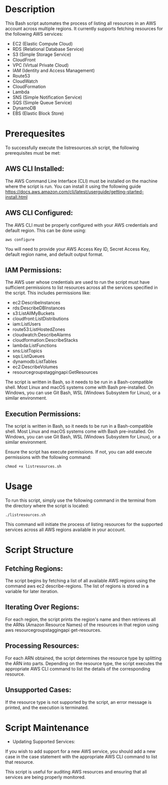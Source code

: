 # Description
This Bash script automates the process of listing all resources in an AWS account across multiple regions. It currently supports fetching resources for the following AWS services:

- EC2 (Elastic Compute Cloud)
- RDS (Relational Database Service)
- S3 (Simple Storage Service)
- CloudFront
- VPC (Virtual Private Cloud)
- IAM (Identity and Access Management)
- Route53
- CloudWatch
- CloudFormation
- Lambda
- SNS (Simple Notification Service)
- SQS (Simple Queue Service)
- DynamoDB
- EBS (Elastic Block Store)

# Prerequesites
To successfully execute the listresources.sh script, the following prerequisites must be met:

## AWS CLI Installed:

The AWS Command Line Interface (CLI) must be installed on the machine where the script is run. You can install it using the following guide https://docs.aws.amazon.com/cli/latest/userguide/getting-started-install.html

## AWS CLI Configured:

The AWS CLI must be properly configured with your AWS credentials and default region. This can be done using:
```
aws configure
```
You will need to provide your AWS Access Key ID, Secret Access Key, default region name, and default output format.

## IAM Permissions:

The AWS user whose credentials are used to run the script must have sufficient permissions to list resources across all the services specified in the script. This includes permissions like:

- ec2:DescribeInstances
- rds:DescribeDBInstances
- s3:ListAllMyBuckets
- cloudfront:ListDistributions
- iam:ListUsers
- route53:ListHostedZones
- cloudwatch:DescribeAlarms
- cloudformation:DescribeStacks
- lambda:ListFunctions
- sns:ListTopics
- sqs:ListQueues
- dynamodb:ListTables
- ec2:DescribeVolumes
- resourcegroupstaggingapi:GetResources


The script is written in Bash, so it needs to be run in a Bash-compatible shell. Most Linux and macOS systems come with Bash pre-installed. On Windows, you can use Git Bash, WSL (Windows Subsystem for Linux), or a similar environment.

## Execution Permissions:

The script is written in Bash, so it needs to be run in a Bash-compatible shell. Most Linux and macOS systems come with Bash pre-installed. On Windows, you can use Git Bash, WSL (Windows Subsystem for Linux), or a similar environment.

Ensure the script has execute permissions. If not, you can add execute permissions with the following command:
```
chmod +x listresources.sh
```



# Usage
To run this script, simply use the following command in the terminal from the directory where the script is located:

```
./listresources.sh
```

This command will initiate the process of listing resources for the supported services across all AWS regions available in your account.

# Script Structure

## Fetching Regions:

The script begins by fetching a list of all available AWS regions using the command aws ec2 describe-regions.
The list of regions is stored in a variable for later iteration.

## Iterating Over Regions:

For each region, the script prints the region's name and then retrieves all the ARNs (Amazon Resource Names) of the resources in that region using aws resourcegroupstaggingapi get-resources.

## Processing Resources:

For each ARN obtained, the script determines the resource type by splitting the ARN into parts.
Depending on the resource type, the script executes the appropriate AWS CLI command to list the details of the corresponding resource.

## Unsupported Cases:

If the resource type is not supported by the script, an error message is printed, and the execution is terminated.

# Script Maintenance

- Updating Supported Services:

If you wish to add support for a new AWS service, you should add a new case in the case statement with the appropriate AWS CLI command to list that resource.


This script is useful for auditing AWS resources and ensuring that all services are being properly monitored.